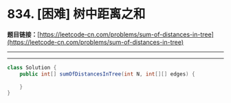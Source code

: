 # 834. [困难] 树中距离之和

**题目链接：**[https://leetcode-cn.com/problems/sum-of-distances-in-tree](https://leetcode-cn.com/problems/sum-of-distances-in-tree)

---

<Cards card="leetcode_834_sum-of-distances-in-tree"></Cards>

---

```java
class Solution {
    public int[] sumOfDistancesInTree(int N, int[][] edges) {
        
    }
}
```